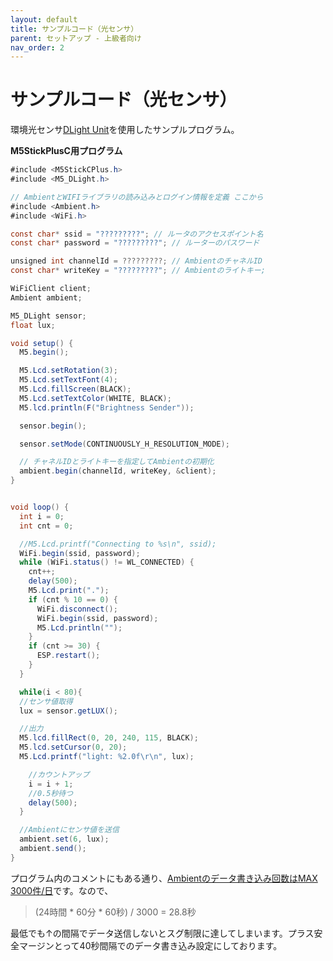 ```yaml
---
layout: default
title: サンプルコード（光センサ）
parent: セットアップ - 上級者向け
nav_order: 2
---
```


# サンプルコード（光センサ）

環境光センサ[DLight Unit](https://docs.m5stack.com/en/unit/DLight%20Unit)を使用したサンプルプログラム。

**M5StickPlusC用プログラム**
```java
#include <M5StickCPlus.h>
#include <M5_DLight.h>

// AmbientとWIFIライブラリの読み込みとログイン情報を定義 ここから
#include <Ambient.h>
#include <WiFi.h>

const char* ssid = "?????????"; // ルータのアクセスポイント名
const char* password = "?????????"; // ルーターのパスワード

unsigned int channelId = ?????????; // AmbientのチャネルID
const char* writeKey = "?????????"; // Ambientのライトキー;

WiFiClient client;
Ambient ambient;

M5_DLight sensor;
float lux;

void setup() {
  M5.begin();

  M5.Lcd.setRotation(3);
  M5.Lcd.setTextFont(4);
  M5.Lcd.fillScreen(BLACK);
  M5.Lcd.setTextColor(WHITE, BLACK);
  M5.lcd.println(F("Brightness Sender"));

  sensor.begin();

  sensor.setMode(CONTINUOUSLY_H_RESOLUTION_MODE);

  // チャネルIDとライトキーを指定してAmbientの初期化
  ambient.begin(channelId, writeKey, &client);
}


void loop() {
  int i = 0;
  int cnt = 0;

  //M5.Lcd.printf("Connecting to %s\n", ssid);
  WiFi.begin(ssid, password);
  while (WiFi.status() != WL_CONNECTED) {
    cnt++;
    delay(500);
    M5.Lcd.print(".");
    if (cnt % 10 == 0) {
      WiFi.disconnect();
      WiFi.begin(ssid, password);
      M5.Lcd.println("");
    }
    if (cnt >= 30) {
      ESP.restart();
    }
  }

  while(i < 80){
  //センサ値取得
  lux = sensor.getLUX();

  //出力
  M5.lcd.fillRect(0, 20, 240, 115, BLACK);
  M5.lcd.setCursor(0, 20);
  M5.Lcd.printf("light: %2.0f\r\n", lux);

    //カウントアップ
    i = i + 1;
    //0.5秒待つ
    delay(500);
  }

  //Ambientにセンサ値を送信
  ambient.set(6, lux);
  ambient.send();
}
```

プログラム内のコメントにもある通り、[Ambientのデータ書き込み回数はMAX 3000件/日](https://ambidata.io/refs/spec/)です。なので、

> (24時間 * 60分 * 60秒) / 3000 =  28.8秒


最低でも↑の間隔でデータ送信しないとスグ制限に達してしまいます。プラス安全マージンとって40秒間隔でのデータ書き込み設定にしております。